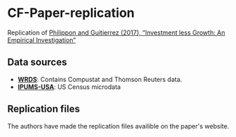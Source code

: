 # CF-Paper-replication
Replication of [Philippon and Guitierrez (2017), “Investment less Growth: An Empirical Investigation”](https://www.brookings.edu/bpea-articles/investment-less-growth-an-empirical-investigation/)

## Data sources

- [**WRDS**](https://wrds-web.wharton.upenn.edu/wrds/): Contains Compustat and Thomson Reuters data.
- [**IPUMS-USA**](https://usa.ipums.org/usa/): US Census microdata

## Replication files

The authors have made the replication files availible on the paper's website.
